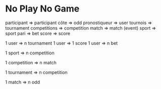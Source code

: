 # No Play No Game


participant => participant
côte => odd
pronostiqueur => user
tournois => tournament
competitions => competition
match => match (event)
sport => sport
pari => bet
score => score


1 user => n tournament
1 user => 1 score
1 user => n bet

1 sport => n competition

1 competition => n match

1 tournament => n competition

1 match => n odd



